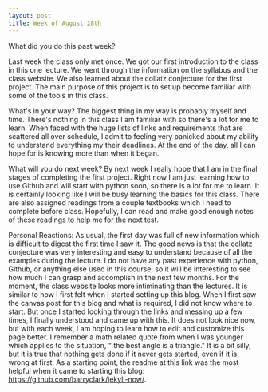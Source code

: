 ```yaml
---
layout: post
title: Week of August 28th
---
```


What did you do this past week?

Last week the class only met once. We got our first introduction to the class in this one lecture. We went through the information on the syllabus and the class website. We also learned about the collatz conjecture for the first project. The main purpose of this project is to set up become familiar with some of the tools in this class.    
 
 What's in your way?
The biggest thing in my way is probably myself and time. There's nothing in this class I am familiar with so there's a lot for me to learn. When faced with the huge lists of links and requirements that are scattered all over schedule, I admit to feeling very panicked about my ability to understand everything my their deadlines. At the end of the day, all I can hope for is knowing more than when it began.  

What will you do next week?
By next week I really hope that I am in the final stages of completing the first project. Right now I am just learning how to use Github and will start with python soon, so there is a lot for me to learn. It is certainly looking like I will be busy learning the basics for this class. There are also assigned readings from a couple textbooks which I need to complete before class. Hopefully, I can read and make good enough notes of these readings to help me for the next test.    

Personal Reactions:
As usual, the first day was full of new information which is difficult to digest the first time I saw it. The good news is that the collatz conjecture was very interesting and easy to understand because of all the examples during the lecture. I do not have any past experience with python, Github, or anything else used in this course, so it will be interesting to see how much I can grasp and accomplish in the next few months. For the moment, the class website looks more intiminating than the lectures. It is similar to how I first felt when I started setting up this blog. When I first saw the canvas post for this blog and what is required, I did not know where to start. But once I started looking through the links and messing up a few times, I finally understood and came up with this. It does not look nice now, but with each week, I am hoping to learn how to edit and customize this page better. I remember a math related quote from when I was younger which applies to the situation, " the best angle is a triangle." It is a bit silly, but it is true that nothing gets done if it never gets started, even if it is wrong at first. As a starting point, the readme at this link was the most helpful when it came to starting this blog: https://github.com/barryclark/jekyll-now/. 





